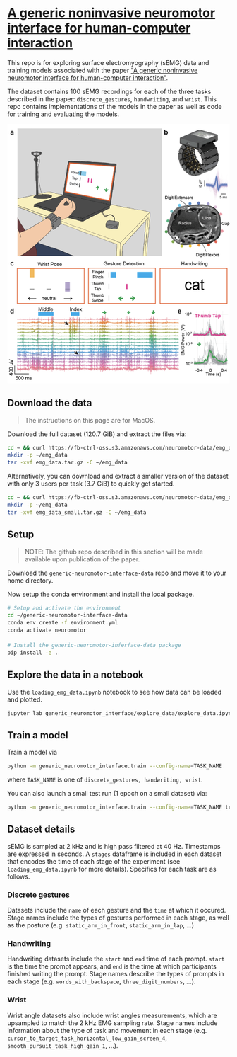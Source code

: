 # [A generic noninvasive neuromotor interface for human-computer interaction](https://www.biorxiv.org/content/10.1101/2024.02.23.581779v1.full.pdf)

This repo is for exploring surface electromyography (sEMG) data and training models associated with the paper ["A generic noninvasive neuromotor interface for human-computer interaction"](https://www.biorxiv.org/content/10.1101/2024.02.23.581779v1.full.pdf).

The dataset contains 100 sEMG recordings for each of the three tasks described in the paper: `discrete_gestures`, `handwriting`, and `wrist`. This repo contains implementations of the models in the paper as well as code for training and evaluating the models.

![Figure 1 from the paper](images/figure_1.png)

## Download the data

> The instructions on this page are for MacOS.

Download the full dataset (120.7 GiB) and extract the files via:

```bash
cd ~ && curl https://fb-ctrl-oss.s3.amazonaws.com/neuromotor-data/emg_data.tar.gz -o emg_data.tar.gz
mkdir -p ~/emg_data
tar -xvf emg_data.tar.gz -C ~/emg_data
```

Alternatively, you can download and extract a smaller version of the dataset with only 3 users per task (3.7 GiB) to quickly get started.

```bash
cd ~ && curl https://fb-ctrl-oss.s3.amazonaws.com/neuromotor-data/emg_data_small.tar.gz -o emg_data_small.tar.gz
mkdir -p ~/emg_data
tar -xvf emg_data_small.tar.gz -C ~/emg_data
```

## Setup

> NOTE: The github repo described in this section will be made available upon publication of the paper.

Download the `generic-neuromotor-interface-data` repo and move it to your home directory.

Now setup the conda environment and install the local package.

```bash
# Setup and activate the environment
cd ~/generic-neuromotor-interface-data
conda env create -f environment.yml
conda activate neuromotor

# Install the generic-neuromotor-inferface-data package
pip install -e .
```

## Explore the data in a notebook

Use the `loading_emg_data.ipynb` notebook to see how data can be loaded and plotted.

```bash
jupyter lab generic_neuromotor_interface/explore_data/explore_data.ipynb
```

## Train a model

Train a model via

```bash
python -m generic_neuromotor_interface.train --config-name=TASK_NAME
```

where `TASK_NAME` is one of `discrete_gestures, handwriting, wrist`.

You can also launch a small test run (1 epoch on a small dataset) via:

```bash
python -m generic_neuromotor_interface.train --config-name=TASK_NAME trainer.max_epochs=1 trainer.accelerator=cpu data_module/data_split=TASK_NAME_mini_split
```

## Dataset details

sEMG is sampled at 2 kHz and is high pass filtered at 40 Hz. Timestamps are expressed in seconds. A `stages` dataframe is included in each dataset that encodes the time of each stage of the experiment (see `loading_emg_data.ipynb` for more details). Specifics for each task are as follows.

### Discrete gestures

Datasets include the `name` of each gesture and the `time` at which it occured. Stage names include the types of gestures performed in each stage, as well as the posture (e.g. `static_arm_in_front`, `static_arm_in_lap`, ...)

### Handwriting

Handwriting datasets include the `start` and `end` time of each prompt. `start` is the time the prompt appears, and `end` is the time at which participants finished writing the prompt. Stage names describe the types of prompts in each stage (e.g. `words_with_backspace`, `three_digit_numbers`, ...).

### Wrist

Wrist angle datasets also include wrist angles measurements, which are upsampled to match the 2 kHz EMG sampling rate. Stage names include information about the type of task and movement in each stage (e.g. `cursor_to_target_task_horizontal_low_gain_screen_4`, `smooth_pursuit_task_high_gain_1`, ...).
